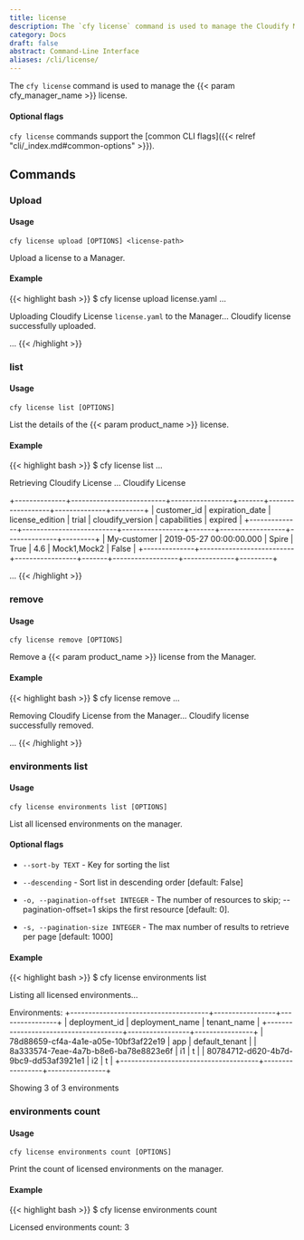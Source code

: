 ```yaml
---
title: license
description: The `cfy license` command is used to manage the Cloudify Manager license.
category: Docs
draft: false
abstract: Command-Line Interface
aliases: /cli/license/
---
```


The `cfy license` command is used to manage the {{< param cfy_manager_name >}} license.

#### Optional flags
`cfy license` commands support the [common CLI flags]({{< relref "cli/_index.md#common-options" >}}).

## Commands

### Upload

#### Usage
`cfy license upload [OPTIONS] <license-path>`

Upload a license to a Manager.


#### Example

{{< highlight  bash  >}}
$ cfy license upload license.yaml
...

Uploading Cloudify License `license.yaml` to the Manager...
Cloudify license successfully uploaded.

...
{{< /highlight >}}


### list

#### Usage
`cfy license list [OPTIONS]`

List the details of the {{< param product_name >}} license.

#### Example

{{< highlight  bash  >}}
$ cfy license list
...

Retrieving Cloudify License
...
Cloudify License

+--------------+--------------------------+-----------------+-------+------------------+--------------+---------+
| customer_id  |     expiration_date      | license_edition | trial | cloudify_version | capabilities | expired |
+--------------+--------------------------+-----------------+-------+------------------+--------------+---------+
| My-customer  | 2019-05-27 00:00:00.000  |      Spire      |  True |       4.6        | Mock1,Mock2  |  False  |
+--------------+--------------------------+-----------------+-------+------------------+--------------+---------+

...
{{< /highlight >}}


### remove

#### Usage
`cfy license remove [OPTIONS]`

Remove a {{< param product_name >}} license from the Manager.

#### Example

{{< highlight  bash  >}}
$ cfy license remove
...

Removing Cloudify License from the Manager...
Cloudify license successfully removed.

...
{{< /highlight >}}


### environments list

#### Usage
`cfy license environments list [OPTIONS]`

List all licensed environments on the manager.

#### Optional flags

*  `--sort-by TEXT` -   Key for sorting the list

*  `--descending` -     Sort list in descending order [default: False]

*  `-o, --pagination-offset INTEGER` -    The number of resources to skip; --pagination-offset=1 skips the first resource
                                         [default: 0].

*  `-s, --pagination-size INTEGER` -    The max number of results to retrieve per page [default: 1000]



#### Example

{{< highlight  bash  >}}
$ cfy license environments list

Listing all licensed environments...

Environments:
+--------------------------------------+-----------------+----------------+
|            deployment_id             | deployment_name |  tenant_name   |
+--------------------------------------+-----------------+----------------+
| 78d88659-cf4a-4a1e-a05e-10bf3af22e19 |       app       | default_tenant |
| 8a333574-7eae-4a7b-b8e6-ba78e8823e6f |        i1       |       t        |
| 80784712-d620-4b7d-9bc9-dd53af3921e1 |        i2       |       t        |
+--------------------------------------+-----------------+----------------+

Showing 3 of 3 environments


### environments count

#### Usage
`cfy license environments count [OPTIONS]`

Print the count of licensed environments on the manager.

#### Example

{{< highlight  bash  >}}
$ cfy license environments count

Licensed environments count: 3
